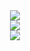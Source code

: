 <div align="center">
  <img src="http://github-profile-summary-cards.vercel.app/api/cards/profile-details?username=apoorvsxna&theme=transparent" />
</div>

<div align="center">
  <img src="http://github-profile-summary-cards.vercel.app/api/cards/stats?username=apoorvsxna&theme=transparent" />
</div>

<div align="center">
  <img src="https://komarev.com/ghpvc/?username=apoorvsxna&label=Profile+Views&style=for-the-badge&color=grey" />
</div>
